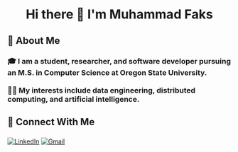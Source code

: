 <h1 align="center">Hi there 👋 I'm Muhammad Faks</h1>

###

<h2 align="left">💫 About Me</h2>

###

<h3 align="left">🎓 I am a student, researcher, and software developer pursuing an M.S. in Computer Science at Oregon State University.<br><br>👨‍💻 My interests include data engineering, distributed computing, and artificial intelligence.</h3>

###

<h2 align="left">🚀 Connect With Me</h2>

###

[![LinkedIn](https://img.shields.io/badge/LinkedIn-0077B5?style=for-the-badge&logo=linkedin&logoColor=white)](https://www.linkedin.com/in/muhammad-faks/)
[![Gmail](https://img.shields.io/badge/Gmail-D14836?style=for-the-badge&logo=gmail&logoColor=white)](mailto:muhammad.faks@gmail.com)
